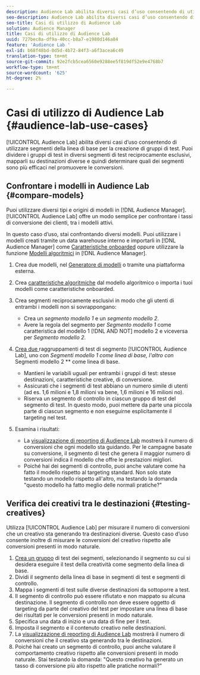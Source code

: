 ```yaml
---
description: Audience Lab abilita diversi casi d’uso consentendo di utilizzare segmenti di base per la creazione di gruppi di test. Puoi dividere i gruppi di test in diversi segmenti di test reciprocamente esclusivi, mapparli su destinazioni diverse e quindi determinare quali dei segmenti sono più efficaci nel promuovere le conversioni.
seo-description: Audience Lab abilita diversi casi d’uso consentendo di utilizzare segmenti di base per la creazione di gruppi di test. Puoi dividere i gruppi di test in diversi segmenti di test reciprocamente esclusivi, mapparli su destinazioni diverse e quindi determinare quali dei segmenti sono più efficaci nel promuovere le conversioni.
seo-title: Casi di utilizzo di Audience Lab
solution: Audience Manager
title: Casi di utilizzo di Audience Lab
uuid: 727bec8a-df9a-40cc-b8a7-e1980d146a84
feature: 'Audience Lab '
exl-id: b68f48bd-0d5d-4b72-84f3-a6f3acea6c49
translation-type: tm+mt
source-git-commit: 92e2fcb5cea6560e9288ee5f819df52e9e4768b7
workflow-type: tm+mt
source-wordcount: '625'
ht-degree: 2%

---
```


# Casi di utilizzo di Audience Lab {#audience-lab-use-cases}

[!UICONTROL Audience Lab] abilita diversi casi d’uso consentendo di utilizzare segmenti della linea di base per la creazione di gruppi di test. Puoi dividere i gruppi di test in diversi segmenti di test reciprocamente esclusivi, mapparli su destinazioni diverse e quindi determinare quali dei segmenti sono più efficaci nel promuovere le conversioni.

## Confrontare i modelli in Audience Lab {#compare-models}

Puoi utilizzare diversi tipi e origini di modelli in [!DNL Audience Manager]. [!UICONTROL Audience Lab] offre un modo semplice per confrontare i tassi di conversione dei clienti, tra i modelli attivi.

<!-- audience-lab-compare-models.xml -->

In questo caso d’uso, stai confrontando diversi modelli. Puoi utilizzare i modelli creati tramite un data warehouse interno e importarli in [!DNL Audience Manager] come [Caratteristiche onboarded](../../features/traits/create-onboarded-rule-based-traits.md#create-rules-based-or-onboarded-traits) oppure utilizzare la funzione [Modelli algoritmici](../../features/algorithmic-models/understanding-models.md) in [!DNL Audience Manager].

1. Crea due modelli, nel [Generatore di modelli](../../features/algorithmic-models/create-model.md) o tramite una piattaforma esterna.
1. Crea [caratteristiche algoritmiche](../../features/traits/create-algorithmic-traits.md) dal modello algoritmico o importa i tuoi modelli come caratteristiche onboarded.
1. Crea segmenti reciprocamente esclusivi in modo che gli utenti di entrambi i modelli non si sovrappongano:

   * Crea un *segmento modello 1* e un *segmento modello 2*.
   * Avere la regola del segmento per *Segmento modello 1* come caratteristica del modello 1 [!DNL AND NOT] modello 2 e viceversa per *Segmento modello 2*.

1. [Crea due ](../../features/audience-lab/audience-lab-manage-test-groups.md#create-test-groups) raggruppamenti di test di segmento  [!UICONTROL Audience Lab], uno con  *Segmenti modello 1 come linea di base, l&#39;altro con* Segmenti modello 2  ** come linea di base.

   * Mantieni le variabili uguali per entrambi i gruppi di test: stesse destinazioni, caratteristiche creative, di conversione.
   * Assicurati che i segmenti di test abbiano un numero simile di utenti (ad es. 1,6 milioni e 1,8 milioni va bene, 1,6 milioni e 16 milioni no).
   * Riserva un segmento di controllo in ciascun gruppo di test del segmento di test. In questo modo, puoi mettere da parte una piccola parte di ciascun segmento e non eseguirne esplicitamente il targeting nel test.

1. Esamina i risultati:

   * La [visualizzazione di reporting di Audience Lab](../../features/audience-lab/audience-lab-reporting-view.md) mostrerà il numero di conversioni che ogni modello sta guidando. Per le campagne basate su conversione, il segmento di test che genera il maggior numero di conversioni indica il modello che offre le prestazioni migliori.
   * Poiché hai dei segmenti di controllo, puoi anche valutare come ha fatto il modello rispetto al targeting standard. Non solo state testando un modello rispetto all&#39;altro, ma testando la domanda &quot;questo modello ha fatto meglio delle normali pratiche?&quot;

## Verifica dei creativi tra le destinazioni {#testing-creatives}

<!-- audience-lab-creatives-across-destinations.xml -->

Utilizza [!UICONTROL Audience Lab] per misurare il numero di conversioni che un creativo sta generando tra destinazioni diverse. Questo caso d’uso consente inoltre di misurare le conversioni del creativo rispetto alle conversioni presenti in modo naturale.

1. [Crea un gruppo](../../features/audience-lab/audience-lab-manage-test-groups.md#create-test-groups) di test dei segmenti, selezionando il segmento su cui si desidera eseguire il test della creatività come segmento della linea di base.
1. Dividi il segmento della linea di base in segmenti di test e segmenti di controllo.
1. Mappa i segmenti di test sulle diverse destinazioni da sottoporre a test.
1. Il segmento di controllo può essere rifiutato e non mappato su alcuna destinazione. Il segmento di controllo non deve essere oggetto di targeting da parte del creativo del test per impostare una linea di base dei risultati per le conversioni presenti in modo naturale.
1. Specifica una data di inizio e una data di fine per il test.
1. Imposta il segmento e il contenuto creativo nelle destinazioni.
1. La [visualizzazione di reporting di Audience Lab](../../features/audience-lab/audience-lab-reporting-view.md) mostrerà il numero di conversioni che il creativo sta generando tra le destinazioni.
1. Poiché hai creato un segmento di controllo, puoi anche valutare il comportamento creativo rispetto alle conversioni presenti in modo naturale. Stai testando la domanda: &quot;Questo creativo ha generato un tasso di conversione più alto rispetto alle pratiche normali?&quot;
